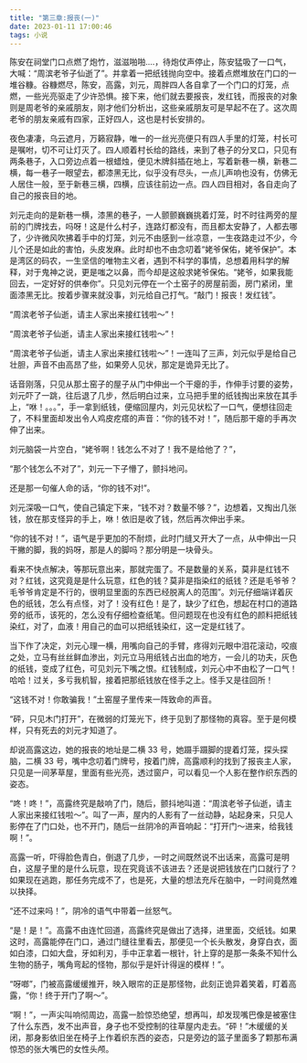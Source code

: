```yaml
---
title: "第三章:报丧(一)"
date: 2023-01-11 17:00:46
tags: 小说
---
```


陈安在祠堂门口点燃了炮竹，滋滋啪啪....，待炮仗声停止，陈安猛吸了一口气，大喊：“周滨老爷子仙逝了”。并拿着一把纸钱抛向空中。接着点燃堆放在门口的一堆谷糠。谷糠燃尽，陈安，高露，刘元，周胖四人各自拿了一个门口的灯笼，点燃，一些光亮驱走了少许恐惧。接下来，他们就去要报丧，发红钱，而报丧的对象则是周老爷的亲戚朋友，刚才他们分析出，这些亲戚朋友可是早起不在了。这次周老爷的朋友亲戚有四家，正好四人，这也是村长安排的。

夜色凄凄，乌云遮月，万籁寂静，唯一的一丝光亮便只有四人手里的灯笼，村长可是嘱咐，切不可让灯灭了。四人顺着村长给的路线，来到了巷子的分叉口，只见有两条巷子，入口旁边点着一根蜡烛，便见木牌斜插在地上，写着新巷一横，新巷二横，每一巷子一眼望去，都漆黑无比，似乎没有尽头，一点儿声响也没有，仿佛无人居住一般，至于新巷三横，四横，应该往前边一点。四人四目相对，各自走向了自己的报丧目的地。

刘元走向的是新巷一横，漆黑的巷子，一人颤颤巍巍挑着灯笼，时不时往两旁的屋前的门牌找去，吗呀！这是什么村子，连路灯都没有，而且都太安静了，人都去哪了，少许微风吹拂着手中的灯笼，刘元不由感到一丝凉意，一生夜路走过不少，今儿个还是如此的害怕，头皮发麻。此时却也不由念叨着“姥爷保佑，姥爷保护”。本是湾区的码农，一生坚信的唯物主义者，遇到不科学的事情，总想着用科学的解释，对于鬼神之说，更是嗤之以鼻，而今却是这般求姥爷保佑。“姥爷，如果我能回去，一定好好的供奉你”。只见刘元停在一个土窑子的房屋前面，房门紧闭，里面漆黑无比。按着步骤来就没事，刘元给自己打气。“敲门！报丧！发红钱”。

“周滨老爷子仙逝，请主人家出来接红钱啦～”！

“周滨老爷子仙逝，请主人家出来接红钱啦～”！

“周滨老爷子仙逝，请主人家出来接红钱啦～”！一连叫了三声，刘元似乎是给自己壮胆，声音不由高昂了些，如果旁人见状，那定是诡异无比了。

话音刚落，只见从那土窑子的屋子从门中伸出一个干瘪的手，作伸手讨要的姿势，刘元吓了一跳，往后退了几步，然后明白过来，立马把手里的纸钱掏出来放在其手上，“咻！。。。”，手一拿到纸钱，便缩回屋内，刘元见状松了一口气，便想往回走了，不料里面却发出令人鸡皮疙瘩的声音：“你的钱不对！”，随后那干瘪的手再次伸了出来。

刘元脑袋一片空白，“姥爷啊！钱怎么不对了！我不是给他了？”，

“那个钱怎么不对了”，刘元一下子懵了，颤抖地问。

还是那一句催人命的话，“你的钱不对!”。

刘元深吸一口气，使自己镇定下来，“钱不对？数量不够？”，边想着，又掏出几张钱，放在那支怪异的手上，咻！依旧是收了钱，然后再次伸出手来。

“你的钱不对！”，语气是乎更加的不耐烦，此时门缝又开大了一点，从中伸出一只干撇的脚，我的妈呀，那是人的脚吗？那分明是一块骨头。

看来不快点解决，等那玩意出来，那就完蛋了。不是数量的关系，莫非是红钱不对？红钱，这究竟是是什么玩意，红色的钱？莫非是指染红的纸钱？还是毛爷爷？毛爷爷肯定是不行的，很明显里面的东西已经脱离人的范围”。刘元仔细端详着灰色的纸钱，怎么有点怪，对了！没有红色！是了，缺少了红色，想起在村口的道路旁的纸币，该死的，怎么没有仔细检查纸笔。但问题现在也没有红色的颜料把纸钱染红，对了，血液！用自己的血可以把纸钱染红，这一定是红钱了。

当下作了决定，刘元心理一横，用嘴向自己的手臂，疼得刘元眼中泪花滚动，咬痕之处，立马有丝丝鲜血渗出，刘元立马用纸钱占出血的地方，一会儿的功夫，灰色的纸钱，变成了红色，可见刘元下嘴之恨。红钱制成，刘元心中不由松了一口气！哈哈！过关，多亏我机智，接着把那纸钱放在怪手之上。怪手又是往回所！

“这钱不对！你敢骗我！”土窑屋子里传来一阵致命的声音。

“砰，只见木门打开”，在微弱的灯笼光下，终于见到了那怪物的真容。至于是何模样，只有死去的刘元才知道了。

却说高露这边，她的报丧的地址是二横 33 号，她蹑手蹑脚的提着灯笼，探头探脑，二横 33 号，嘴中念叨着门牌号，按着门牌，高露顺利的找到了报丧主人家，只见是一间茅草屋，里面有些光亮，透过窗户，可以看见一个人影在整作织东西的姿态。

“咚！咚！”，高露终究是敲响了门，随后，颤抖地叫道：“周滨老爷子仙逝，请主人家出来接红钱啦～”。叫了一声，屋内的人影有了一丝动静，站起身来，只见人影停在了门口处，也不开门，随后一丝阴冷的声音响起：“打开门～进来，给我钱啊！”。

高露一听，吓得脸色青白，倒退了几步，一时之间既然说不出话来，高露可是明白，这屋子里的是什么玩意，现在究竟该不该进去？还是说把钱放在门口就行了？如果现在逃跑，那任务完成不了，也是死，大量的想法充斥在脑中，一时间竟然难以抉择。

“还不过来吗！”，阴冷的语气中带着一丝怒气。

“是！是！”。高露不由连忙回道，高露终究是做出了选择，进里面，交纸钱。如果这时，高露能停在门口，通过门缝往里看去，那便见一个长头散发，身穿白衣，面如白漆，口如大盘，牙如利刃，手中正拿着一根针，针上穿的是那一条条不知什么生物的肠子，嘴角弯起的怪物，那似乎是奸计得逞的模样！”。

“呀啷”，门被高露缓缓推开，映入眼帘的正是那怪物，此刻正诡异着笑着，盯着高露，“你！终于开门了啊～”。

“啊！”，一声尖叫响彻周边，高露一脸惊恐绝望，想再叫，却发现嘴巴像是被塞住了什么东西，发不出声音，身子也不受控制的往草屋内走去。“砰！”木缓缓的关闭，那身影依旧坐在椅子上作着织东西的姿态，只是旁边的篮子里面多了颗那布满惊恐的张大嘴巴的女性头颅。
